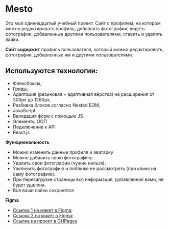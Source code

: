 # Mesto

Это мой одиннадцатый учебный проект. Сайт с профилем, на котором можно редактировать профиль, добавлять фотографии, видеть фотографии, добавленные другими пользователями, ставить и удалять лайки.

**Сайт содержит** профиль пользователя, который можно редактировать, фотографии, добавленные им и другими пользователями.

## Используются технологии:

* Флексбоксы,
* Гриды,
* Адаптация (резиновая + адаптивная вёрстка) на расширения от 300px до 1280px,
* Разбивка блоков согласно Nested БЭМ,
* JavaScript
* Валидация форм с помощью JS
* Элементы ООП
* Подключение к API
* React.js

**Функциональность**

* Можно изменить данные профиля и аватарку
* Можно добавить свою фотографию;
* Удалить свои фотографии (чужие нельзя);
* Увеличить фотографию и поближе ее рассмотреть (при клике на саму фотографию).
* При перезагрузке страницы вся информация, добавленная вами, не будет удалена.
* Все ваши лайки сохранятся

**Figma**

* [Ссылка 1 на макет в Figma](https://www.figma.com/file/StZjf8HnoeLdiXS7dYrLAh/JavaScript.-Sprint-4);
* [Ссылка 2 на макет в Figma](https://www.figma.com/file/nlYpT4VhFiwimn2YlncrcF/JavaScript.-Sprint-5?node-id=0%3A1);
* [Ссылка на проект в GHPages](https://maxxnikitin.github.io/mesto)

